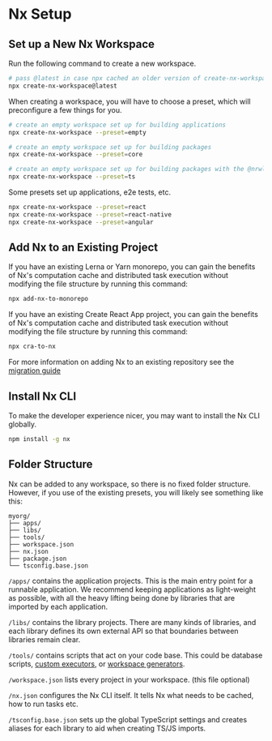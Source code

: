 # Nx Setup

## Set up a New Nx Workspace

Run the following command to create a new workspace.

```bash
# pass @latest in case npx cached an older version of create-nx-workspace
npx create-nx-workspace@latest
```

When creating a workspace, you will have to choose a preset, which will preconfigure a few things for you.

```bash
# create an empty workspace set up for building applications
npx create-nx-workspace --preset=empty

# create an empty workspace set up for building packages
npx create-nx-workspace --preset=core

# create an empty workspace set up for building packages with the @nrwl/js plugin installed
npx create-nx-workspace --preset=ts
```

Some presets set up applications, e2e tests, etc.

```bash
npx create-nx-workspace --preset=react
npx create-nx-workspace --preset=react-native
npx create-nx-workspace --preset=angular
```

## Add Nx to an Existing Project

If you have an existing Lerna or Yarn monorepo, you can gain the benefits of Nx's computation cache and distributed task execution without modifying the file structure by running this command:

```bash
npx add-nx-to-monorepo
```

If you have an existing Create React App project, you can gain the benefits of Nx's computation cache and distributed task execution without modifying the file structure by running this command:

```bash
npx cra-to-nx
```

For more information on adding Nx to an existing repository see the [migration guide](/migration/migration-cra)

## Install Nx CLI

To make the developer experience nicer, you may want to install the Nx CLI globally.

```bash
npm install -g nx
```

## Folder Structure

Nx can be added to any workspace, so there is no fixed folder structure. However, if you use of the existing presets, you will likely see something like this:

```treeview
myorg/
├── apps/
├── libs/
├── tools/
├── workspace.json
├── nx.json
├── package.json
└── tsconfig.base.json
```

`/apps/` contains the application projects. This is the main entry point for a runnable application. We recommend keeping applications as light-weight as possible, with all the heavy lifting being done by libraries that are imported by each application.

`/libs/` contains the library projects. There are many kinds of libraries, and each library defines its own external API so that boundaries between libraries remain clear.

`/tools/` contains scripts that act on your code base. This could be database scripts, [custom executors](/executors/creating-custom-builders), or [workspace generators](/generators/workspace-generators).

`/workspace.json` lists every project in your workspace. (this file optional)

`/nx.json` configures the Nx CLI itself. It tells Nx what needs to be cached, how to run tasks etc.

`/tsconfig.base.json` sets up the global TypeScript settings and creates aliases for each library to aid when creating TS/JS imports.
